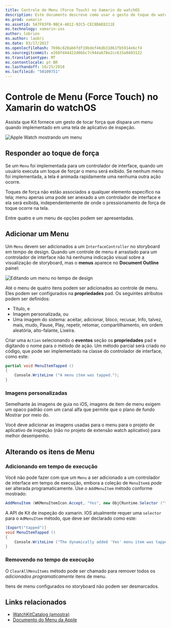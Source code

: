 ```yaml
---
title: Controle de Menu (Force Touch) no Xamarin do watchOS
description: Este documento descreve como usar o gesto de toque do watchOS força no Xamarin. Ele discute como responder a um toque de força, como adicionar um menu e alterar os itens de menu.
ms.prod: xamarin
ms.assetid: 5A7F83FB-9BC4-4812-92C5-CEC8DAE8211E
ms.technology: xamarin-ios
author: lobrien
ms.author: laobri
ms.date: 03/17/2017
ms.openlocfilehash: 7696c820ab6fdf19bdef46db31061fb5914e6cf4
ms.sourcegitcommit: e268fd44422d0bbc7c944a678e2cc633a0493122
ms.translationtype: MT
ms.contentlocale: pt-BR
ms.lasthandoff: 10/25/2018
ms.locfileid: "50109751"
---
```

# <a name="watchos-menu-control-force-touch-in-xamarin"></a>Controle de Menu (Force Touch) no Xamarin do watchOS

Assista que Kit fornece um gesto de tocar força que dispara um menu quando implementado em uma tela de aplicativo de inspeção.

![](menu-images/menu.png "Apple Watch mostrando um menu")
<!-- watch image courtesy of http://infinitapps.com/bezel/ -->

## <a name="responding-to-force-touch"></a>Responder ao toque de força

Se um `Menu` foi implementada para um controlador de interface, quando um usuário executa um toque de forçar o menu será exibido. Se nenhum menu foi implementada, a tela é animada rapidamente uma nenhuma outra ação ocorre.

Toques de força não estão associados a qualquer elemento específico na tela; menu apenas uma pode ser anexado a um controlador de interface e ela será exibida, independentemente de onde o pressionamento de força de toque ocorre na tela.

Entre quatro e um menu de opções podem ser apresentadas.


## <a name="adding-a-menu"></a>Adicionar um Menu

Um `Menu` devem ser adicionados a um `InterfaceController` no storyboard em tempo de design. Quando um controle de menu é arrastado para um controlador de interface não há nenhuma indicação visual sobre a visualização de storyboard, mas o **menus** aparece no **Document Outline** painel:

![](menu-images/menu-action.png "Editando um menu no tempo de design")

Até o menu de quatro itens podem ser adicionados ao controle de menu. Eles podem ser configurados na **propriedades** pad. Os seguintes atributos podem ser definidos:

- Título, e
- Imagem personalizada, ou
- Uma imagem do sistema: aceitar, adicionar, bloco, recusar, Info, talvez, mais, mudo, Pause, Play, repetir, retomar, compartilhamento, em ordem aleatória, alto-falante, Lixeira.

Criar uma `Action` selecionando o **eventos** seção os **propriedades** pad e digitando o nome para o método de ação. Um método parcial será criado no código, que pode ser implementado na classe do controlador de interface, como este:

```csharp
partial void MenuItemTapped ()
{
    Console.WriteLine ("A menu item was tapped.");
}
```

### <a name="custom-images"></a>Imagens personalizadas

Semelhante às imagens de guia no iOS, imagens de item de menu exigem um opaco padrão com um canal alfa que permite que o plano de fundo Mostrar por meio do.

Você deve adicionar as imagens usadas para o menu para o projeto de aplicativo de inspeção (não no projeto de extensão watch aplicativo) para melhor desempenho.


## <a name="changing-the-menu-items"></a>Alterando os itens de Menu

<!--
### Design Time Items

Menu items added the storyboard can be shown and hidden programmatically.
-->

### <a name="adding-at-runtime"></a>Adicionando em tempo de execução

Você não pode fazer com que um `Menu` a ser adicionado a um controlador de interface em tempo de execução, embora a coleção de `MenuItem`s *pode* ser alterada programaticamente.
Use o `AddMenuItem` método conforme mostrado:

```csharp
AddMenuItem (WKMenuItemIcon.Accept, "Yes", new ObjCRuntime.Selector ("tapped"));
```

A API de Kit de inspeção do xamarin. IOS atualmente requer uma `selector` para o `AdMenuItem` método, que deve ser declarado como este:

```csharp
[Export("tapped")]
void MenuItemTapped ()
{
    Console.WriteLine ("The dynamically added 'Yes' menu item was tapped.");
}
```

### <a name="removing-at-runtime"></a>Removendo no tempo de execução

O `ClearAllMenuItems` método pode ser chamado para remover todos os *adicionados programaticamente* itens de menu.

Itens de menu configurados no storyboard não podem ser desmarcados.



## <a name="related-links"></a>Links relacionados

- [WatchKitCatalog (amostra)](https://developer.xamarin.com/samples/monotouch/watchOS/WatchKitCatalog/)
- [Documento do Menu da Apple](https://developer.apple.com/library/prerelease/ios/documentation/General/Conceptual/WatchKitProgrammingGuide/Menus.html)

